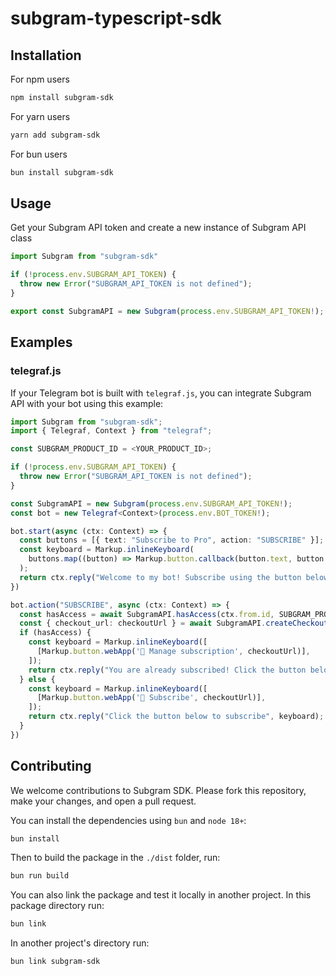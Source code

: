 # subgram-typescript-sdk

## Installation
For npm users
```bash
npm install subgram-sdk
```
For yarn users
```bash
yarn add subgram-sdk
```
For bun users
```bash
bun install subgram-sdk
```

## Usage
Get your Subgram API token and create a new instance of Subgram API class 
```typescript
import Subgram from "subgram-sdk"

if (!process.env.SUBGRAM_API_TOKEN) {
  throw new Error("SUBGRAM_API_TOKEN is not defined");
}

export const SubgramAPI = new Subgram(process.env.SUBGRAM_API_TOKEN!);
```

## Examples

### telegraf.js
If your Telegram bot is built with `telegraf.js`, you can integrate Subgram API with your bot using this example:

```typescript
import Subgram from "subgram-sdk";
import { Telegraf, Context } from "telegraf";

const SUBGRAM_PRODUCT_ID = <YOUR_PRODUCT_ID>;

if (!process.env.SUBGRAM_API_TOKEN) {
  throw new Error("SUBGRAM_API_TOKEN is not defined");
}

const SubgramAPI = new Subgram(process.env.SUBGRAM_API_TOKEN!);
const bot = new Telegraf<Context>(process.env.BOT_TOKEN!);

bot.start(async (ctx: Context) => {
  const buttons = [{ text: "Subscribe to Pro", action: "SUBSCRIBE" }];
  const keyboard = Markup.inlineKeyboard(
    buttons.map((button) => Markup.button.callback(button.text, button.action))
  );
  return ctx.reply("Welcome to my bot! Subscribe using the button below", keyboard);
})

bot.action("SUBSCRIBE", async (ctx: Context) => {
  const hasAccess = await SubgramAPI.hasAccess(ctx.from.id, SUBGRAM_PRODUCT_ID);
  const { checkout_url: checkoutUrl } = await SubgramAPI.createCheckoutPage(SUBGRAM_PRODUCT_ID, ctx.from.id, ctx.from.username, "en")
  if (hasAccess) {
    const keyboard = Markup.inlineKeyboard([
      [Markup.button.webApp('🔐 Manage subscription', checkoutUrl)],
    ]);
    return ctx.reply("You are already subscribed! Click the button below to manage subscription", keyboard);
  } else {
    const keyboard = Markup.inlineKeyboard([
      [Markup.button.webApp('💎 Subscribe', checkoutUrl)],
    ]);
    return ctx.reply("Click the button below to subscribe", keyboard);
  }
})
```

## Contributing
We welcome contributions to Subgram SDK. Please fork this repository, make your changes, and open a pull request.

You can install the dependencies using `bun` and `node 18+`:
```bash
bun install
```
Then to build the package in the `./dist` folder, run:
```bash
bun run build
```
You can also link the package and test it locally in another project.
In this package directory run:
```bash
bun link
```
In another project's directory run:
```bash
bun link subgram-sdk
```